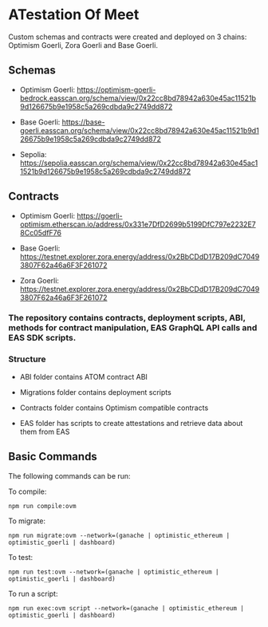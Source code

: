 # ATestation Of Meet

Custom schemas and contracts were created and deployed on 3 chains: Optimism Goerli, Zora Goerli and Base Goerli.

## Schemas
- Optimism Goerli: https://optimism-goerli-bedrock.easscan.org/schema/view/0x22cc8bd78942a630e45ac11521b9d126675b9e1958c5a269cdbda9c2749dd872

- Base Goerli: https://base-goerli.easscan.org/schema/view/0x22cc8bd78942a630e45ac11521b9d126675b9e1958c5a269cdbda9c2749dd872

- Sepolia: https://sepolia.easscan.org/schema/view/0x22cc8bd78942a630e45ac11521b9d126675b9e1958c5a269cdbda9c2749dd872

## Contracts 
- Optimism Goerli: https://goerli-optimism.etherscan.io/address/0x331e7DfD2699b5199DfC797e2232E78Cc05dfF76

- Base Goerli: https://testnet.explorer.zora.energy/address/0x2BbCDdD17B209dC70493807F62a46a6F3F261072

- Zora Goerli: https://testnet.explorer.zora.energy/address/0x2BbCDdD17B209dC70493807F62a46a6F3F261072

### The repository contains contracts, deployment scripts, ABI, methods for contract manipulation, EAS GraphQL API calls and EAS SDK scripts.

### Structure

- ABI folder contains ATOM contract ABI

- Migrations folder contains deployment scripts

- Contracts folder contains Optimism compatible contracts

- EAS folder has scripts to create attestations and retrieve data about them from EAS

## Basic Commands

The following commands can be run:

 To compile:
 ```
 npm run compile:ovm
 ```

 To migrate:
 ```
 npm run migrate:ovm --network=(ganache | optimistic_ethereum | optimistic_goerli | dashboard)
 ```

 To test:
 ```
 npm run test:ovm --network=(ganache | optimistic_ethereum | optimistic_goerli | dashboard)
 ```

 To run a script:
 ```
 npm run exec:ovm script --network=(ganache | optimistic_ethereum | optimistic_goerli | dashboard)
 ```